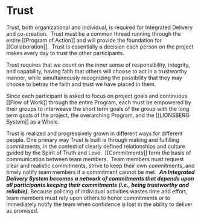 # Trust

Trust, both organizational and individual, is required for Integrated Delivery and co-creation.  Trust must be a common thread running through the entire [[Program of Action]] and will provide the foundation for [[Collaboration]].  Trust is essentially a decision each person on the project makes every day to trust the other participants. 

Trust requires that we count on the inner sense of responsibility, integrity, and capability, having faith that others will choose to act in a trustworthy manner, while simultaneously recognizing the possibility that they may choose to betray the faith and trust we have placed in them. 

Since each participant is asked to focus on project goals and continuous [[Flow of Work]] through the entire Program, each must be empowered by their groups to interweave the short term goals of the group with the long term goals of the project, the overarching Program, and the [[LIONSBERG System]] as a Whole. 

Trust is realized and progressively grown in different ways for different people. One primary way Trust is built is through making and fulfilling commitments, in the context of clearly defined relationships and culture guided by the Spirit of Truth and Love.  [[Commitments]] form the basis of communication between team members.  Team members must request clear and realistic commitments, strive to keep their own commitments, and timely notify team members if a commitment cannot be met.  **_An Integrated Delivery System becomes_** **_a network of commitments that depends upon all participants keeping their commitments (i.e., being trustworthy and reliable)_**. Because policing of individual activities wastes time and effort, team members must rely upon others to honor commitments or to immediately notify the team when confidence is lost in the ability to deliver as promised.
